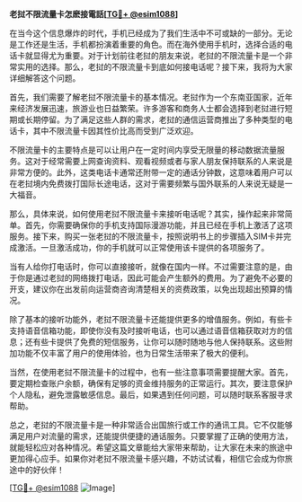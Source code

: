 **老挝不限流量卡怎麽接電話[[TG💪+ @esim1088](https://t.me/s/esim1088)]**

在当今这个信息爆炸的时代，手机已经成为了我们生活中不可或缺的一部分。无论是工作还是生活，手机都扮演着重要的角色。而在海外使用手机时，选择合适的电话卡就显得尤为重要。对于计划前往老挝的朋友来说，老挝的不限流量卡是一个非常实用的选择。那么，老挝的不限流量卡到底如何接电话呢？接下来，我将为大家详细解答这个问题。

首先，我们需要了解老挝不限流量卡的基本情况。老挝作为一个东南亚国家，近年来经济发展迅速，旅游业也日益繁荣。许多游客和商务人士都会选择到老挝进行短期或长期停留。为了满足这些人群的需求，老挝的通信运营商推出了多种类型的电话卡，其中不限流量卡因其性价比高而受到广泛欢迎。

不限流量卡的主要特点是可以让用户在一定时间内享受无限量的移动数据流量服务。这对于经常需要上网查询资料、观看视频或者与家人朋友保持联系的人来说是非常方便的。此外，这类电话卡通常还附带一定的通话分钟数，这意味着用户可以在老挝境内免费拨打国际长途电话，这对于需要频繁与国外联系的人来说无疑是一大福音。

那么，具体来说，如何使用老挝不限流量卡来接听电话呢？其实，操作起来非常简单。首先，你需要确保你的手机支持国际漫游功能，并且已经在手机上激活了这项服务。接下来，购买一张老挝的不限流量卡，按照说明书上的步骤插入SIM卡并完成激活。一旦激活成功，你的手机就可以正常使用该卡提供的各项服务了。

当有人给你打电话时，你可以直接接听，就像在国内一样。不过需要注意的是，由于你是通过老挝的网络拨打电话，因此可能会产生额外的费用。为了避免不必要的开支，建议你在出发前向运营商咨询清楚相关的资费政策，以免出现超出预算的情况。

除了基本的接听功能外，老挝不限流量卡还能提供更多的增值服务。例如，有些卡支持语音信箱功能，即使你没有及时接听电话，也可以通过语音信箱获取对方的信息；还有些卡提供了免费的短信服务，让你可以随时随地与他人保持联系。这些附加功能不仅丰富了用户的使用体验，也为日常生活带来了极大的便利。

当然，在使用老挝不限流量卡的过程中，也有一些注意事项需要提醒大家。首先，要定期检查账户余额，确保有足够的资金维持服务的正常运行。其次，要注意保护个人隐私，避免泄露敏感信息。最后，如果遇到任何问题，可以随时联系客服寻求帮助。

总之，老挝的不限流量卡是一种非常适合出国旅行或工作的通讯工具。它不仅能够满足用户对流量的需求，还能提供便捷的通话服务。只要掌握了正确的使用方法，就能轻松应对各种情况。希望这篇文章能给大家带来帮助，让大家在未来的旅途中更加得心应手。如果你对老挝不限流量卡感兴趣，不妨试试看，相信它会成为你旅途中的好伙伴！

[[TG💪+ @esim1088](https://t.me/s/esim1088) ![Image](https://i.postimg.cc/4NQfJmqS/Snipaste-2025-05-13-00-14-12.png)]